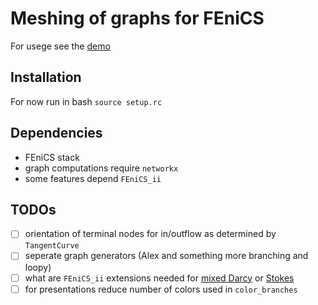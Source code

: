 # Meshing of graphs for FEniCS

For usege see the [demo](https://github.com/MiroK/graph-mesh/blob/master/demo/alex_graph.py)

## Installation
For now run in bash `source setup.rc`

## Dependencies
- FEniCS stack
- graph computations require `networkx`
- some features depend `FEniCS_ii`

## TODOs
- [ ] orientation of terminal nodes for in/outflow as determined by `TangentCurve`
- [ ] seperate graph generators (Alex and something more branching and loopy)
- [ ] what are `FEniCS_ii` extensions needed for [mixed Darcy](https://mox.polimi.it/reports-and-theses/publication-results/?id=632) or [Stokes](https://arxiv.org/abs/2111.12451)
- [ ] for presentations reduce number of colors used in `color_branches`
